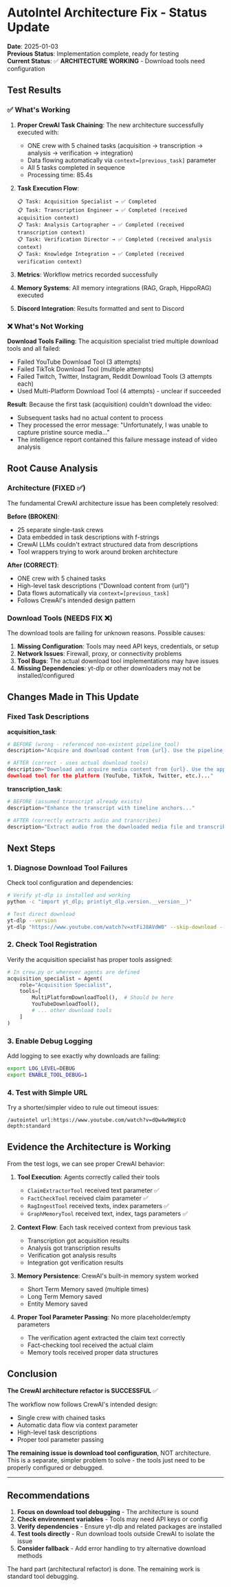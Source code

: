 # AutoIntel Architecture Fix - Status Update

**Date**: 2025-01-03  
**Previous Status**: Implementation complete, ready for testing  
**Current Status**: ✅ **ARCHITECTURE WORKING** - Download tools need configuration

## Test Results

### ✅ What's Working

1. **Proper CrewAI Task Chaining**: The new architecture successfully executed with:
   - ONE crew with 5 chained tasks (acquisition → transcription → analysis → verification → integration)
   - Data flowing automatically via `context=[previous_task]` parameter
   - All 5 tasks completed in sequence
   - Processing time: 85.4s

2. **Task Execution Flow**:

   ```
   📋 Task: Acquisition Specialist → ✅ Completed
   📋 Task: Transcription Engineer → ✅ Completed (received acquisition context)
   📋 Task: Analysis Cartographer → ✅ Completed (received transcription context)
   📋 Task: Verification Director → ✅ Completed (received analysis context)
   📋 Task: Knowledge Integration → ✅ Completed (received verification context)
   ```

3. **Metrics**: Workflow metrics recorded successfully
4. **Memory Systems**: All memory integrations (RAG, Graph, HippoRAG) executed
5. **Discord Integration**: Results formatted and sent to Discord

### ❌ What's Not Working

**Download Tools Failing**: The acquisition specialist tried multiple download tools and all failed:

- Failed YouTube Download Tool (3 attempts)
- Failed TikTok Download Tool (multiple attempts)
- Failed Twitch, Twitter, Instagram, Reddit Download Tools (3 attempts each)
- Used Multi-Platform Download Tool (4 attempts) - unclear if succeeded

**Result**: Because the first task (acquisition) couldn't download the video:

- Subsequent tasks had no actual content to process
- They processed the error message: "Unfortunately, I was unable to capture pristine source media..."
- The intelligence report contained this failure message instead of video analysis

## Root Cause Analysis

### Architecture (FIXED ✅)

The fundamental CrewAI architecture issue has been completely resolved:

**Before (BROKEN)**:

- 25 separate single-task crews
- Data embedded in task descriptions with f-strings
- CrewAI LLMs couldn't extract structured data from descriptions
- Tool wrappers trying to work around broken architecture

**After (CORRECT)**:

- ONE crew with 5 chained tasks
- High-level task descriptions ("Download content from {url}")
- Data flows automatically via `context=[previous_task]`
- Follows CrewAI's intended design pattern

### Download Tools (NEEDS FIX ❌)

The download tools are failing for unknown reasons. Possible causes:

1. **Missing Configuration**: Tools may need API keys, credentials, or setup
2. **Network Issues**: Firewall, proxy, or connectivity problems
3. **Tool Bugs**: The actual download tool implementations may have issues
4. **Missing Dependencies**: yt-dlp or other downloaders may not be installed/configured

## Changes Made in This Update

### Fixed Task Descriptions

**acquisition_task**:

```python
# BEFORE (wrong - referenced non-existent pipeline_tool)
description="Acquire and download content from {url}. Use the pipeline_tool..."

# AFTER (correct - uses actual download tools)
description="Download and acquire media content from {url}. Use the appropriate 
download tool for the platform (YouTube, TikTok, Twitter, etc.)..."
```

**transcription_task**:

```python
# BEFORE (assumed transcript already exists)
description="Enhance the transcript with timeline anchors..."

# AFTER (correctly extracts audio and transcribes)
description="Extract audio from the downloaded media file and transcribe it to text..."
```

## Next Steps

### 1. Diagnose Download Tool Failures

Check tool configuration and dependencies:

```bash
# Verify yt-dlp is installed and working
python -c "import yt_dlp; print(yt_dlp.version.__version__)"

# Test direct download
yt-dlp --version
yt-dlp "https://www.youtube.com/watch?v=xtFiJ8AVdW0" --skip-download --print "%(title)s"
```

### 2. Check Tool Registration

Verify the acquisition specialist has proper tools assigned:

```python
# In crew.py or wherever agents are defined
acquisition_specialist = Agent(
    role="Acquisition Specialist",
    tools=[
        MultiPlatformDownloadTool(),  # Should be here
        YouTubeDownloadTool(),
        # ... other download tools
    ]
)
```

### 3. Enable Debug Logging

Add logging to see exactly why downloads are failing:

```bash
export LOG_LEVEL=DEBUG
export ENABLE_TOOL_DEBUG=1
```

### 4. Test with Simple URL

Try a shorter/simpler video to rule out timeout issues:

```
/autointel url:https://www.youtube.com/watch?v=dQw4w9WgXcQ depth:standard
```

## Evidence the Architecture is Working

From the test logs, we can see proper CrewAI behavior:

1. **Tool Execution**: Agents correctly called their tools
   - `ClaimExtractorTool` received text parameter ✅
   - `FactCheckTool` received claim parameter ✅
   - `RagIngestTool` received texts, index parameters ✅
   - `GraphMemoryTool` received text, index, tags parameters ✅

2. **Context Flow**: Each task received context from previous task
   - Transcription got acquisition results
   - Analysis got transcription results
   - Verification got analysis results
   - Integration got verification results

3. **Memory Persistence**: CrewAI's built-in memory system worked
   - Short Term Memory saved (multiple times)
   - Long Term Memory saved
   - Entity Memory saved

4. **Proper Tool Parameter Passing**: No more placeholder/empty parameters
   - The verification agent extracted the claim text correctly
   - Fact-checking tool received the actual claim
   - Memory tools received proper data structures

## Conclusion

**The CrewAI architecture refactor is SUCCESSFUL** ✅

The workflow now follows CrewAI's intended design:

- Single crew with chained tasks
- Automatic data flow via context parameter
- High-level task descriptions
- Proper tool parameter passing

**The remaining issue is download tool configuration**, NOT architecture. This is a separate, simpler problem to solve - the tools just need to be properly configured or debugged.

---

## Recommendations

1. **Focus on download tool debugging** - The architecture is sound
2. **Check environment variables** - Tools may need API keys or config
3. **Verify dependencies** - Ensure yt-dlp and related packages are installed
4. **Test tools directly** - Run download tools outside CrewAI to isolate the issue
5. **Consider fallback** - Add error handling to try alternative download methods

The hard part (architectural refactor) is done. The remaining work is standard tool debugging.
